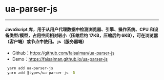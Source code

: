 # ua-parser-js
---

#### JavaScript 库，用于从用户代理数据中检测浏览器、引擎、操作系统、CPU 和设备类型/模型，占用空间相对较小（压缩后约 17KB，压缩后约 6KB），可在浏览器（客户端）或节点中使用。 js（服务器端）

- Github：<https://github.com/faisalman/ua-parser-js>
- Demo：<https://faisalman.github.io/ua-parser-js>

```sh
 yarn add ua-parser-js
 yarn add @types/ua-parser-js -D
```
